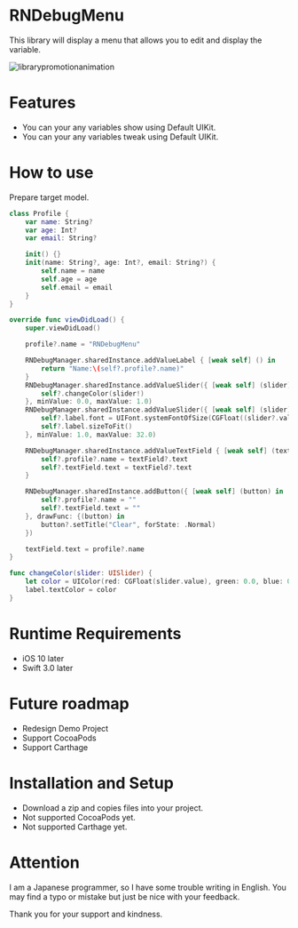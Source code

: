 # RNDebugMenu
This library will display a menu that allows you to edit and display the variable.

![librarypromotionanimation](https://cloud.githubusercontent.com/assets/974367/18095335/a15d3a22-6f11-11e6-8506-83d179bcc9a3.gif)




# Features
- You can your any variables show using Default UIKit.
- You can your any variables tweak using Default UIKit.



# How to use

Prepare target model.

~~~swift
class Profile {
    var name: String?
    var age: Int?
    var email: String?

    init() {}
    init(name: String?, age: Int?, email: String?) {
        self.name = name
        self.age = age
        self.email = email
    }
}
~~~

~~~swift
override func viewDidLoad() {
    super.viewDidLoad()

    profile?.name = "RNDebugMenu"

    RNDebugManager.sharedInstance.addValueLabel { [weak self] () in
        return "Name:\(self?.profile?.name)"
    }
    RNDebugManager.sharedInstance.addValueSlider({ [weak self] (slider) in
        self?.changeColor(slider!)
    }, minValue: 0.0, maxValue: 1.0)
    RNDebugManager.sharedInstance.addValueSlider({ [weak self] (slider) in
        self?.label.font = UIFont.systemFontOfSize(CGFloat((slider?.value)!))
        self?.label.sizeToFit()
    }, minValue: 1.0, maxValue: 32.0)

    RNDebugManager.sharedInstance.addValueTextField { [weak self] (textField) in
        self?.profile?.name = textField?.text
        self?.textField.text = textField?.text
    }

    RNDebugManager.sharedInstance.addButton({ [weak self] (button) in
        self?.profile?.name = ""
        self?.textField.text = ""
    }, drawFunc: {(button) in
        button?.setTitle("Clear", forState: .Normal)
    })

    textField.text = profile?.name
}

func changeColor(slider: UISlider) {
    let color = UIColor(red: CGFloat(slider.value), green: 0.0, blue: 0.0, alpha: 1.0)
    label.textColor = color
}
~~~


# Runtime Requirements

- iOS 10 later
- Swift 3.0 later

# Future roadmap

- Redesign Demo Project
- Support CocoaPods
- Support Carthage


# Installation and Setup

- Download a zip and copies files into your project.
- Not supported CocoaPods yet.
- Not supported Carthage yet.

# Attention

I am a Japanese programmer, so I have some trouble writing in English. 
You may find a typo or mistake but just be nice with your feedback.

Thank you for your support and kindness.


